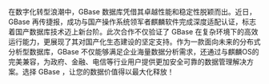 在数字化转型浪潮中，GBase 数据库凭借其卓越性能和稳定性脱颖而出。近日，GBase 再传捷报，成功与国产操作系统领军者麒麟软件完成深度适配认证，标志着国产数据库技术迈上新台阶。此次合作不仅验证了 GBase 在复杂环境下的高效运行能力，更展现了其对国产化生态建设的坚定支持。作为一款面向未来的分布式分析型数据库，GBase 不仅能够满足企业海量数据分析需求，还通过与麒麟OS的完美兼容，为政府、金融、电信等行业用户提供更加安全可靠的数据管理解决方案。选择 GBase ，让您的数据价值得以最大化释放！